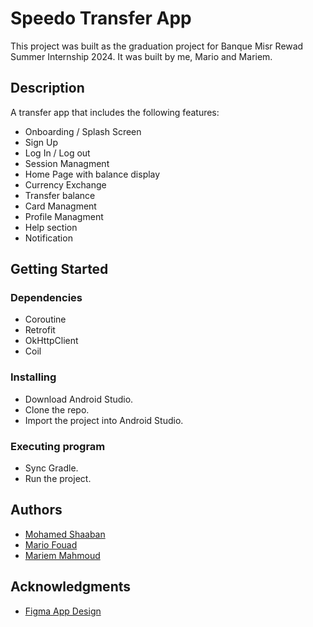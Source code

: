 # Speedo Transfer App
This project was built as the graduation project for Banque Misr Rewad Summer Internship 2024. It was built by me, Mario and Mariem.

## Description
A transfer app that includes the following features:
  * Onboarding / Splash Screen
  * Sign Up
  * Log In / Log out
  * Session Managment
  * Home Page with balance display
  * Currency Exchange
  * Transfer balance
  * Card Managment
  * Profile Managment
  * Help section
  * Notification

## Getting Started

### Dependencies
  * Coroutine
  * Retrofit
  * OkHttpClient
  * Coil

### Installing

  * Download Android Studio.
  * Clone the repo.
  * Import the project into Android Studio.

### Executing program
  
  * Sync Gradle.
  * Run the project.


## Authors

  * [Mohamed Shaaban](https://github.com/sh3boly)
  * [Mario Fouad](https://github.com/mariofouad)
  * [Mariem Mahmoud](https://github.com/Mariem5005)

## Acknowledgments

  * [Figma App Design](https://www.figma.com/design/Fxvx7Eytj9eQ88R49jz7mF/Speedo-Transfer-(Application)?node-id=2-659&t=rXHd8kcDgAJMUP3O-0)

